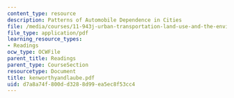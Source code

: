 ```yaml
---
content_type: resource
description: Patterns of Automobile Dependence in Cities
file: /media/courses/11-943j-urban-transportation-land-use-and-the-environment-spring-2002/d7a8a74f800dd3288d99ea5ec8f53cc4_kenworthyandlaube.pdf
file_type: application/pdf
learning_resource_types:
- Readings
ocw_type: OCWFile
parent_title: Readings
parent_type: CourseSection
resourcetype: Document
title: kenworthyandlaube.pdf
uid: d7a8a74f-800d-d328-8d99-ea5ec8f53cc4
---
```

